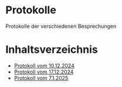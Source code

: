 # Protokolle
Protokolle der verschiedenen Besprechungen

# Inhaltsverzeichnis
- [Protokoll vom 10.12.2024](Protokoll_24_12_10.md)
- [Protokoll vom 17.12.2024](Protokoll_24_12_17.md)
- [Protokoll vom 7.1.2025](Protokoll_25_01_07.md)